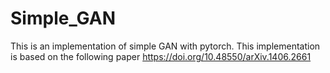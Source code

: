 # Simple_GAN
This is an implementation of simple GAN with pytorch. This implementation is based on the following paper https://doi.org/10.48550/arXiv.1406.2661

